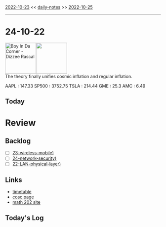 [2022-10-23](daily_notes/2022-10-23) << [daily-notes](notes/daily-notes.md) >> [2022-10-25](daily_notes/2022-10-25)

---
# 24-10-22
<a href='spotify:album:16m3S8uDo5ZNLEekcnOSxf'><img src='https://i.scdn.co/image/c4dcdba36dca78fe1b33b5d5191480201e854587' alt='Boy In Da Corner - Dizzee Rascal' height=100></a><img src='https://imgs.xkcd.com/comics/bubble_universes.png' height=100>
<br>The theory finally unifies cosmic inflation and regular inflation.

AAPL : 147.33 
SP500 : 3752.75 
TSLA : 214.44
GME : 25.3
AMC : 6.49

## Today

# Review


## Backlog
- [ ] [23-wireless-mobile)](notes/23-wireless-mobile.md)
- [ ] [24-network-security)](notes/24-network-security.md)
- [ ] [22-LAN-physical-layer)](notes/22-LAN-physical-layer.md)

## Links
- [timetable](https://i.imgur.com/9ghbvAG.png)
- [cosc page](https://cosc203.cspages.otago.ac.nz)
- [math 202 site](https://www.maths.otago.ac.nz/?resOLAF)

## Today's Log